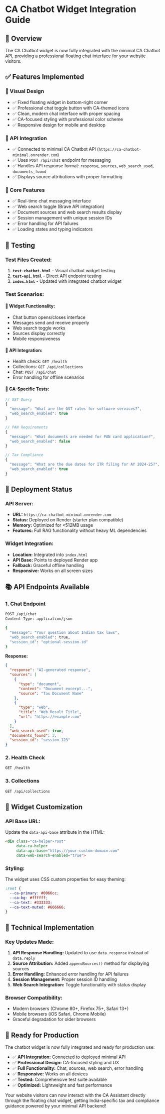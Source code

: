 # CA Chatbot Widget Integration Guide

## 🎯 Overview

The CA Chatbot widget is now fully integrated with the minimal CA Chatbot API, providing a professional floating chat interface for your website visitors.

## ✅ **Features Implemented**

### **🎨 Visual Design**
- ✅ Fixed floating widget in bottom-right corner
- ✅ Professional chat toggle button with CA-themed icons
- ✅ Clean, modern chat interface with proper spacing
- ✅ CA-focused styling with professional color scheme
- ✅ Responsive design for mobile and desktop

### **🔌 API Integration**
- ✅ Connected to minimal CA Chatbot API (`https://ca-chatbot-minimal.onrender.com`)
- ✅ Uses `POST /api/chat` endpoint for messaging
- ✅ Handles API response format: `response`, `sources`, `web_search_used`, `documents_found`
- ✅ Displays source attributions with proper formatting

### **💬 Core Features**
- ✅ Real-time chat messaging interface
- ✅ Web search toggle (Brave API integration)
- ✅ Document sources and web search results display
- ✅ Session management with unique session IDs
- ✅ Error handling for API failures
- ✅ Loading states and typing indicators

## 🧪 **Testing**

### **Test Files Created:**

1. **`test-chatbot.html`** - Visual chatbot widget testing
2. **`test-api.html`** - Direct API endpoint testing
3. **`index.html`** - Updated with integrated chatbot widget

### **Test Scenarios:**

#### **📱 Widget Functionality:**
- Chat button opens/closes interface
- Messages send and receive properly
- Web search toggle works
- Sources display correctly
- Mobile responsiveness

#### **🔌 API Integration:**
- Health check: `GET /health`
- Collections: `GET /api/collections`
- Chat: `POST /api/chat`
- Error handling for offline scenarios

#### **🧮 CA-Specific Tests:**
```javascript
// GST Query
{
  "message": "What are the GST rates for software services?",
  "web_search_enabled": true
}

// PAN Requirements
{
  "message": "What documents are needed for PAN card application?",
  "web_search_enabled": false
}

// Tax Compliance
{
  "message": "What are the due dates for ITR filing for AY 2024-25?",
  "web_search_enabled": true
}
```

## 🚀 **Deployment Status**

### **API Server:**
- **URL:** `https://ca-chatbot-minimal.onrender.com`
- **Status:** Deployed on Render (starter plan compatible)
- **Memory:** Optimized for <512MB usage
- **Features:** Full RAG functionality without heavy ML dependencies

### **Widget Integration:**
- **Location:** Integrated into `index.html`
- **API Base:** Points to deployed Render app
- **Fallback:** Graceful offline handling
- **Responsive:** Works on all screen sizes

## 📚 **API Endpoints Available**

### **1. Chat Endpoint**
```bash
POST /api/chat
Content-Type: application/json

{
  "message": "Your question about Indian tax laws",
  "web_search_enabled": true,
  "session_id": "optional-session-id"
}
```

**Response:**
```json
{
  "response": "AI-generated response",
  "sources": [
    {
      "type": "document",
      "content": "Document excerpt...",
      "source": "Tax Document Name"
    },
    {
      "type": "web",
      "title": "Web Result Title",
      "url": "https://example.com"
    }
  ],
  "web_search_used": true,
  "documents_found": 3,
  "session_id": "session-123"
}
```

### **2. Health Check**
```bash
GET /health
```

### **3. Collections**
```bash
GET /api/collections
```

## 🎨 **Widget Customization**

### **API Base URL:**
Update the `data-api-base` attribute in the HTML:
```html
<div class="ca-helper-root" 
     data-ca-helper 
     data-api-base="https://your-custom-domain.com"
     data-web-search-enabled="true">
```

### **Styling:**
The widget uses CSS custom properties for easy theming:
```css
:root {
  --ca-primary: #0066cc;
  --ca-bg: #ffffff;
  --ca-text: #333333;
  --ca-text-muted: #666666;
}
```

## 🔧 **Technical Implementation**

### **Key Updates Made:**
1. **API Response Handling:** Updated to use `data.response` instead of `data.reply`
2. **Source Attribution:** Added `appendSources()` method for displaying sources
3. **Error Handling:** Enhanced error handling for API failures
4. **Session Management:** Proper session ID handling
5. **Web Search Integration:** Toggle functionality with status display

### **Browser Compatibility:**
- Modern browsers (Chrome 80+, Firefox 75+, Safari 13+)
- Mobile browsers (iOS Safari, Chrome Mobile)
- Graceful degradation for older browsers

## 🎉 **Ready for Production**

The chatbot widget is now fully integrated and ready for production use:

- ✅ **API Integration:** Connected to deployed minimal API
- ✅ **Professional Design:** CA-focused styling and UX
- ✅ **Full Functionality:** Chat, sources, web search, error handling
- ✅ **Responsive:** Works on all devices
- ✅ **Tested:** Comprehensive test suite available
- ✅ **Optimized:** Lightweight and fast performance

Your website visitors can now interact with the CA Assistant directly through the floating chat widget, getting India-specific tax and compliance guidance powered by your minimal API backend!
